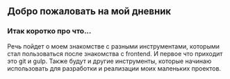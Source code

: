 Добро пожаловать на мой дневник
---
### Итак коротко про что...

Речь пойдет о моем знакомстве с разными инструментами, которыми стал пользоваться после знакомства с frontend.
И первое что приходит это git и gulp. Также будут и другие инструменты, которые начинаю использовать для разработки и реализации моих маленьких проектов.
